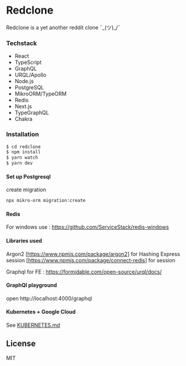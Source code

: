 # Redclone
Redclone is a yet another reddit clone ¯\_(ツ)_/¯

### Techstack

- React
- TypeScript
- GraphQL
- URQL/Apollo
- Node.js
- PostgreSQL
- MikroORM/TypeORM
- Redis
- Next.js
- TypeGraphQL
- Chakra

### Installation

```sh
$ cd redclone
$ npm install 
$ yarn watch
$ yarn dev
```

#### Set up Postgresql
create migration

```sh
npx mikro-orm migration:create
```

#### Redis 

For windows use : https://github.com/ServiceStack/redis-windows

#### Libraries used

Argon2 [https://www.npmjs.com/package/argon2]  for Hashing
Express session [https://www.npmjs.com/package/connect-redis] for session

Graphql for FE : https://formidable.com/open-source/urql/docs/

#### GraphQl playground


open http://localhost:4000/graphql


#### Kubernetes + Google Cloud

See [KUBERNETES.md](https://github.com/joemccann/dillinger/blob/master/KUBERNETES.md)

License
----

MIT

